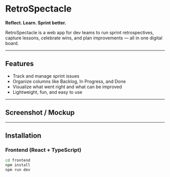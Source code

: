 # RetroSpectacle

**Reflect. Learn. Sprint better.**

RetroSpectacle is a web app for dev teams to run sprint retrospectives, capture lessons, celebrate wins, and plan improvements — all in one digital board.

---

## Features

- Track and manage sprint issues
- Organize columns like Backlog, In Progress, and Done
- Visualize what went right and what can be improved
- Lightweight, fun, and easy to use

---

## Screenshot / Mockup



---

## Installation

### Frontend (React + TypeScript)

```bash
cd frontend
npm install
npm run dev

